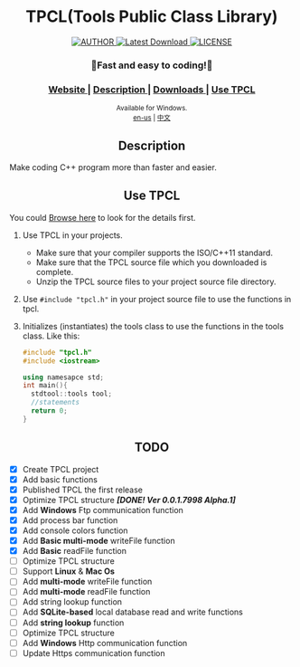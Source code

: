 <h1 align="center">TPCL(Tools Public Class Library)</h1>

<div align="center">
  <a href="mailto:whitecat.this@gmail.com">
    <img src="https://img.shields.io/badge/AUTHOR-Cloudwhile-brightgreen" alt="AUTHOR">
  </a>
  <a href="https://github.com/Cloudwhile/TPCL/releases/latest">
    <img src="https://img.shields.io/badge/VERSION-v0.0.1.7998_Alpha.1-ff69b4" alt="Latest Download">
  </a>
  <a href="https://github.com/Cloudwhile/TPCL/blob/master/LICENSE">
    <img src="https://img.shields.io/badge/LICENSE-Apache_2.0-blue" alt="LICENSE">
  </a>
</div>

<div align="center">
  <h3>
    <a>
      💮Fast and easy to coding!🤍
    </a>
  </h3>
  <h3>
    <a href="https://www.dofozero.top/tpcltools-public-class-library-for-cpp/">
      Website
    </a>
    <span> | </span>
    <a href="#description">
      Description
    </a>
    <span> | </span>
    <a href="https://github.com/Cloudwhile/TPCL/releases/tag/v0.0.1.6001-Alpha.1">
      Downloads
    </a>
     <span> | </span>
     <a href="#use-tpcl">
       Use TPCL
     </a>
  </h3>
  <sub>
    Available for Windows.
    <br>
    <a href="https://github.com/Cloudwhile/TPCL/">en-us</a> | <a href="https://github.com/Cloudwhile/TPCL/blob/master/zh-cn">中文</a>
</sub>
</div>

<h2 align="center">Description</h2>
Make coding C++ program more than faster and easier.

<h2 align="center">Use TPCL</h2>

You could [Browse here](https://www.dofozero.top/tpcltools-public-class-library-for-cpp/) to look for the details first.

1. Use TPCL in your projects.
   
   - Make sure that your compiler supports the ISO/C++11 standard.
   - Make sure that the TPCL source file which you downloaded is complete.
   - Unzip the TPCL source files to your project source file directory.

2. Use ```#include "tpcl.h"``` in your project source file to use the functions in tpcl.

3. Initializes (instantiates) the tools class to use the functions in the tools class. Like this:
   
   ```C++
   #include "tpcl.h"
   #include <iostream>
   
   using namesapce std;
   int main(){
     stdtool::tools tool;
     //statements
     return 0;
   }
   ```

<h2 align="center">TODO</h2>

- [x] Create TPCL project
- [x] Add basic functions
- [x] Published TPCL the first release
- [x] Optimize TPCL structure ***[DONE! Ver 0.0.1.7998 Alpha.1]***
- [x] Add **Windows** Ftp communication function
- [x] Add process bar function
- [x] Add console colors function
- [x] Add **Basic multi-mode** writeFile function
- [x] Add **Basic** readFile function
- [ ] Optimize TPCL structure
- [ ] Support **Linux** & **Mac Os**
- [ ] Add **multi-mode** writeFile function
- [ ] Add **multi-mode** readFile function
- [ ] Add string lookup function
- [ ] Add **SQLite-based** local database read and write functions
- [ ] Add **string lookup** function
- [ ] Optimize TPCL structure
- [ ] Add **Windows** Http communication function
- [ ] Update Https communication function
